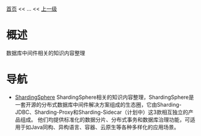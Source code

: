 [首页](/index.md) << ... << [上一级](../index.md)

# 概述
数据库中间件相关的知识内容整理

# 导航

- [ShardingSphere](ShardingSphere/index.md)
    ShardingSphere相关的知识内容整理，ShardingSphere是一套开源的分布式数据库中间件解决方案组成的生态圈，它由Sharding-JDBC、Sharding-Proxy和Sharding-Sidecar（计划中）这3款相互独立的产品组成。 他们均提供标准化的数据分片、分布式事务和数据库治理功能，可适用于如Java同构、异构语言、容器、云原生等各种多样化的应用场景。
    
    


